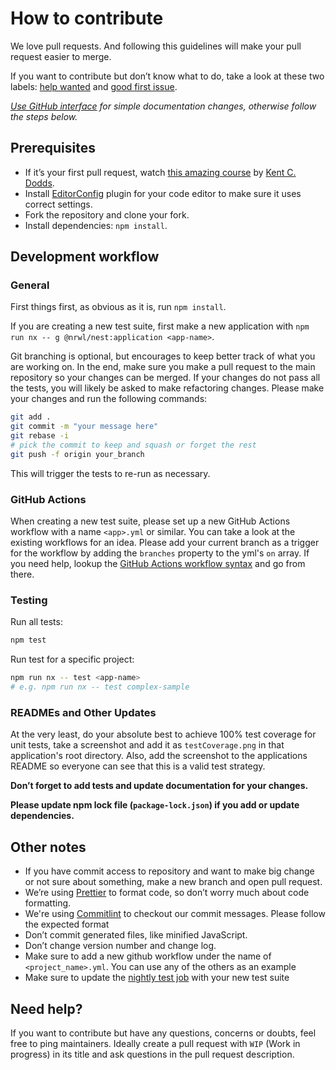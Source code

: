 # How to contribute

We love pull requests. And following this guidelines will make your pull request easier to merge.

If you want to contribute but don’t know what to do, take a look at these two labels: [help wanted](https://github.com/jmcdo29/testing-nestjs/issues?q=is%3Aissue+is%3Aopen+label%3A%22help+wanted%22) and [good first issue](https://github.com/jmcdo29/testing-nestjs/issues?q=is%3Aissue+is%3Aopen+label%3A%22good+first+issue%22).

_[Use GitHub interface](https://blog.sapegin.me/all/open-source-for-everyone/) for simple documentation changes, otherwise follow the steps below._

## Prerequisites

- If it’s your first pull request, watch [this amazing course](http://makeapullrequest.com/) by [Kent C. Dodds](https://twitter.com/kentcdodds).
- Install [EditorConfig](http://editorconfig.org/) plugin for your code editor to make sure it uses correct settings.
- Fork the repository and clone your fork.
- Install dependencies: `npm install`.

## Development workflow

### General

First things first, as obvious as it is, run `npm install`.

If you are creating a new test suite, first make a new application with `npm run nx -- g @nrwl/nest:application <app-name>`.

Git branching is optional, but encourages to keep better track of what you are working on. In the end, make sure you make a pull request to the main repository so your changes can be merged. If your changes do not pass all the tests, you will likely be asked to make refactoring changes. Please make your changes and run the following commands:

```bash
git add .
git commit -m "your message here"
git rebase -i
# pick the commit to keep and squash or forget the rest
git push -f origin your_branch
```

This will trigger the tests to re-run as necessary.

### GitHub Actions

When creating a new test suite, please set up a new GitHub Actions workflow with a name `<app>.yml` or similar. You can take a look at the existing workflows for an idea. Please add your current branch as a trigger for the workflow by adding the `branches` property to the yml's `on` array. If you need help, lookup the [GitHub Actions workflow syntax](https://help.github.com/en/actions/automating-your-workflow-with-github-actions/workflow-syntax-for-github-actions) and go from there.

### Testing

Run all tests:

```bash
npm test
```

Run test for a specific project:

```bash
npm run nx -- test <app-name>
# e.g. npm run nx -- test complex-sample
```

### READMEs and Other Updates

At the very least, do your absolute best to achieve 100% test coverage for unit tests, take a screenshot and add it as `testCoverage.png` in that application's root directory. Also, add the screenshot to the applications README so everyone can see that this is a valid test strategy.

**Don’t forget to add tests and update documentation for your changes.**

**Please update npm lock file (`package-lock.json`) if you add or update dependencies.**

## Other notes

- If you have commit access to repository and want to make big change or not sure about something, make a new branch and open pull request.
- We’re using [Prettier](https://github.com/prettier/prettier) to format code, so don’t worry much about code formatting.
- We're using [Commitlint](https://github.com/conventional-changelog/commitlint) to checkout our commit messages. Please follow the expected format
- Don’t commit generated files, like minified JavaScript.
- Don’t change version number and change log.
- Make sure to add a new github workflow under the name of `<project_name>.yml`. You can use any of the others as an example
- Make sure to update the [nightly test job](./.github/workflows/cron.yml) with your new test suite

## Need help?

If you want to contribute but have any questions, concerns or doubts, feel free to ping maintainers. Ideally create a pull request with `WIP` (Work in progress) in its title and ask questions in the pull request description.
